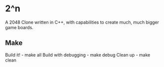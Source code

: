 # 2^n

A 2048 Clone written in C++, with capabilities to create much, much bigger game boards.

## Make
Build it! - make all
Build with debugging - make debug
Clean up - make clean